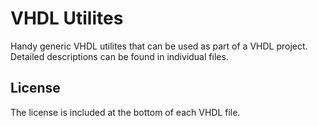 # VHDL Utilites

Handy generic VHDL utilites that can be used as part of a VHDL project. Detailed descriptions can be found in individual files.

## License

The license is included at the bottom of each VHDL file.
